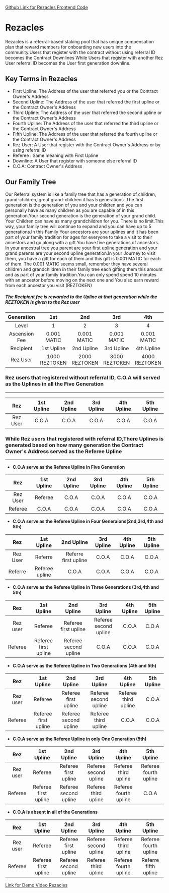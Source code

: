 [Github Link for Rezacles Frontend Code ](https://github.com/Abuhaneeph/REZACLES-DAPP-CLIENT)

# Rezacles
Rezacles is a referral-based staking pool that has unique compensation plan that reward members for onboarding new users into the community.Users that register with the contract without using referral ID becomes the Contract Downlines While Users that register with another Rez User referral ID becomes the User first generation downline.

## Key Terms in Rezacles
+ First Upline: The Address of the user that referred you or the Contract Owner's Address
+ Second Upline: The Address of the user that referred the first upline or the Contract Owner's Address
+ Third Upline: The Address of the user that referred the second upline or the Contract Owner's Address
+ Fourth Upline: The Address of the user that referred the third upline or the Contract Owner's Address
+ Fifth Upline: The Address of the user that referred the fourth upline or the Contract Owner's Address
+ Rez User: A User that register with the Contract Owner's Address or by using referral ID
+ Referee : Same meaning with First Upline
+ Downline: A User that register with someone else referral ID
+ C.O.A: Contract Owner's Address
 
 ## Our Family Tree
 Our Referral system is like a family tree that has a generation of children, grand-children, great grand-children it has 5 generations. The first generation is the generation of you and your children and you can personally have as many children as you are capable of in this generation.Your second generation is the generation of your grand child. Your Children can have as many grandchildren for you. There is no limit.This way, your family tree will continue to expand and you can have up to 5 generations.In this Family Your ancestors are your uplines and it has been part of your family tradition for ages for everyone to take a visit to their ancestors and go along with a gift.You have five generations of ancestors. In your ancestral tree you parent are your first upline generation and your grand parents are your second upline generation.In your Journey to visit them, you have a gift for each of them and this gift is 0.001 MATIC for each of them. The 0.001 MATIC seems small, remember they have several children and grandchildren in their family tree each gifting them this amount and as part of your family tradition.You can only spend spend 10 minutes with an ancestor before moving on the next one and You also earn reward from each ancestor you visit (REZTOKEN)

##### The Recipient fee is rewarded to the Upline at that generation while the REZTOKEN is given to the Rez user
 
 Generation | 1st | 2nd | 3rd | 4th | 5th
 :---: | :---: | :---: | :---: | :---: | :---: 
 Level | 1 | 2 |3 |4 |5 
Ascension Fee  | 0.001 MATIC | 0.001 MATIC |0.001 MATIC | 0.001 MATIC | 0.001 MATIC
Recipient | 1st Upline | 2nd Upline | 3rd Upline | 4th Upline | 5th Upline
Rez User | 1000 REZTOKEN | 2000 REZTOKEN | 3000 REZTOKEN | 4000 REZTOKEN | 5000 REZTOKEN
 
 
 
 
 
 ### Rez users that registered without referral ID, C.O.A will served as the Uplines in all the Five Generation

***
Rez  |1st Upline  | 2nd Upline | 3rd Upline | 4th Upline | 5th Upline
:---: | :---: | :---: | :---: | :---: | :---: 
Rez User | C.O.A | C.O.A | C.O.A | C.O.A | C.O.A

 







### While Rez users that registered with referral ID,There Uplines is generated based on how many generation the Contract Owner's Address served as the Referee Upline
***

+ **C.O.A serve as the Referee Upline in Five Generation**

Rez  |1st Upline  | 2nd Upline | 3rd Upline | 4th Upline | 5th Upline
:---: | :---: | :---: | :---: | :---: | :---: 
Rez User | Referee | C.O.A | C.O.A | C.O.A | C.O.A
Referee | C.O.A | C.O.A | C.O.A | C.O.A | C.O.A

+ **C.O.A serve as the Referee Upline in Four Generaions(2nd,3rd,4th and 5th)**

Rez  |1st Upline  | 2nd Upline | 3rd Upline | 4th Upline | 5th Upline
:---: | :---: | :---: | :---: | :---: | :---: 
Rez User | Referre | Referre first upline| C.O.A | C.O.A | C.O.A
Referre | Referee upline  |  C.O.A | C.O.A | C.O.A | C.O.A

+ **C.O.A serve as the Referee Upline in Three Generations (3rd,4th and 5th)**

Rez  |1st Upline  | 2nd Upline | 3rd Upline | 4th Upline | 5th Upline
:---: | :---: | :---: | :---: | :---: | :---: 
Rez user | Referee | Referee first upline | Referee second upline | C.O.A | C.O.A
Referee |Referee first upline | Referee second upline | C.O.A | C.O.A| C.O.A


+ **C.O.A serve as the Referee Upline in Two Generations (4th and 5th)**

Rez  |1st Upline  | 2nd Upline | 3rd Upline | 4th Upline | 5th Upline
:---: | :---: | :---: | :---: | :---: | :---: 
Rez user |  Referee | Referee first upline | Referee second upline | Referee third upline | C.O.A
Referee | Referee first upline | Referee second upline | Referee third upline | C.O.A | C.O.A


+ **C.O.A serve as the Referee Upline in only One Generation (5th)**

Rez  |1st Upline  | 2nd Upline | 3rd Upline | 4th Upline | 5th Upline
:---: | :---: | :---: | :---: | :---: | :---: 
Rez user |  Referee | Referee first upline | Referee second upline | Referee third upline | Referee fourth upline
Referee |  Referee first upline | Referee second upline | Referee third upline | Referee fourth upline | C.O.A


+ **C.O.A is absent in all of the Generations**

Rez  |1st Upline  | 2nd Upline | 3rd Upline | 4th Upline | 5th Upline
:---: | :---: | :---: | :---: | :---: | :---: 
Rez user |Referee | Referee first upline | Referee second upline | Referee third upline | Referee fourth upline
Referee |   Referee first upline | Referee second upline | Referee third upline | Referee fourth upline | Referre fifth upline

[Link for Demo Video Rezacles ](https://vimeo.com/777835382/5ecf31ac52)
